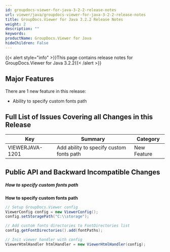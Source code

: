 ```yaml
---
id: groupdocs-viewer-for-java-3-2-2-release-notes
url: viewer/java/groupdocs-viewer-for-java-3-2-2-release-notes
title: GroupDocs.Viewer for Java 3.2.2 Release Notes
weight: 2
description: ""
keywords: 
productName: GroupDocs.Viewer for Java
hideChildren: False
---
```

{{< alert style="info" >}}This page contains release notes for GroupDocs.Viewer for Java 3.2.2{{< /alert >}}

## Major Features

There are 1 new feature in this release:

*   Ability to specify custom fonts path

## Full List of Issues Covering all Changes in this Release

| Key | Summary | Category |
| --- | --- | --- |
| VIEWERJAVA-1201 | Add ability to specify custom fonts path | New Feature |

## Public API and Backward Incompatible Changes

##### How to specify custom fonts path

**How to specify custom fonts path**



```java
// Setup GroupDocs.Viewer config
ViewerConfig config = new ViewerConfig();
config.setStoragePath("C:\\storage");

// Add custom fonts directories to FontDirectories list
config.getFontDirectories().add(fontPaths);

// Init viewer handler with config
ViewerHtmlHandler htmlHandler = new ViewerHtmlHandler(config);


```
